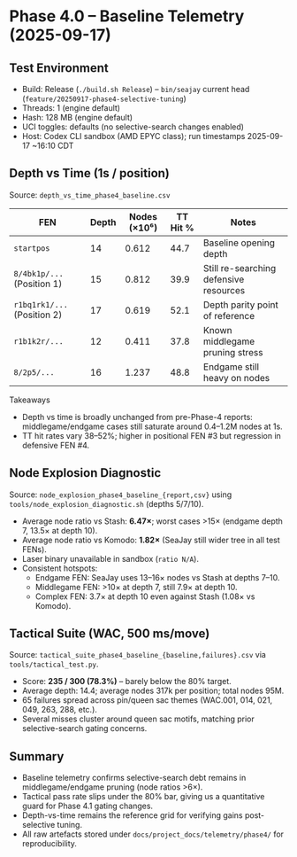 # Phase 4.0 – Baseline Telemetry (2025-09-17)

## Test Environment
- Build: Release (`./build.sh Release`) – `bin/seajay` current head (`feature/20250917-phase4-selective-tuning`)
- Threads: 1 (engine default)
- Hash: 128 MB (engine default)
- UCI toggles: defaults (no selective-search changes enabled)
- Host: Codex CLI sandbox (AMD EPYC class); run timestamps 2025-09-17 ~16:10 CDT

## Depth vs Time (1s / position)
Source: `depth_vs_time_phase4_baseline.csv`

| FEN | Depth | Nodes (×10⁶) | TT Hit % | Notes |
| --- | --- | --- | --- | --- |
| `startpos` | 14 | 0.612 | 44.7 | Baseline opening depth | 
| `8/4bk1p/...` (Position 1) | 15 | 0.812 | 39.9 | Still re-searching defensive resources |
| `r1bq1rk1/...` (Position 2) | 17 | 0.619 | 52.1 | Depth parity point of reference |
| `r1b1k2r/...` | 12 | 0.411 | 37.8 | Known middlegame pruning stress |
| `8/2p5/...` | 16 | 1.237 | 48.8 | Endgame still heavy on nodes |

Takeaways
- Depth vs time is broadly unchanged from pre-Phase-4 reports: middlegame/endgame cases still saturate around 0.4–1.2M nodes at 1s.
- TT hit rates vary 38–52%; higher in positional FEN #3 but regression in defensive FEN #4.

## Node Explosion Diagnostic
Source: `node_explosion_phase4_baseline_{report,csv}` using `tools/node_explosion_diagnostic.sh` (depths 5/7/10).

- Average node ratio vs Stash: **6.47×**; worst cases >15× (endgame depth 7, 13.5× at depth 10).
- Average node ratio vs Komodo: **1.82×** (SeaJay still wider tree in all test FENs).
- Laser binary unavailable in sandbox (`ratio N/A`).
- Consistent hotspots:
  - Endgame FEN: SeaJay uses 13–16× nodes vs Stash at depths 7–10.
  - Middlegame FEN: >10× at depth 7, still 7.9× at depth 10.
  - Complex FEN: 3.7× at depth 10 even against Stash (1.08× vs Komodo).

## Tactical Suite (WAC, 500 ms/move)
Source: `tactical_suite_phase4_baseline_{baseline,failures}.csv` via `tools/tactical_test.py`.

- Score: **235 / 300 (78.3%)** – barely below the 80% target.
- Average depth: 14.4; average nodes 317k per position; total nodes 95M.
- 65 failures spread across pin/queen sac themes (WAC.001, 014, 021, 049, 263, 288, etc.).
- Several misses cluster around queen sac motifs, matching prior selective-search gating concerns.

## Summary
- Baseline telemetry confirms selective-search debt remains in middlegame/endgame pruning (node ratios >6×).
- Tactical pass rate slips under the 80% bar, giving us a quantitative guard for Phase 4.1 gating changes.
- Depth-vs-time remains the reference grid for verifying gains post-selective tuning.
- All raw artefacts stored under `docs/project_docs/telemetry/phase4/` for reproducibility.
